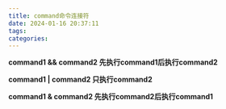 ```yaml
---
title: command命令连接符
date: 2024-01-16 20:37:11
tags:
categories:
---
```


**command1 && command2  先执行command1后执行command2**

**command1 | command2    只执行command2**

**command1 & command2  先执行command2后执行command1**
